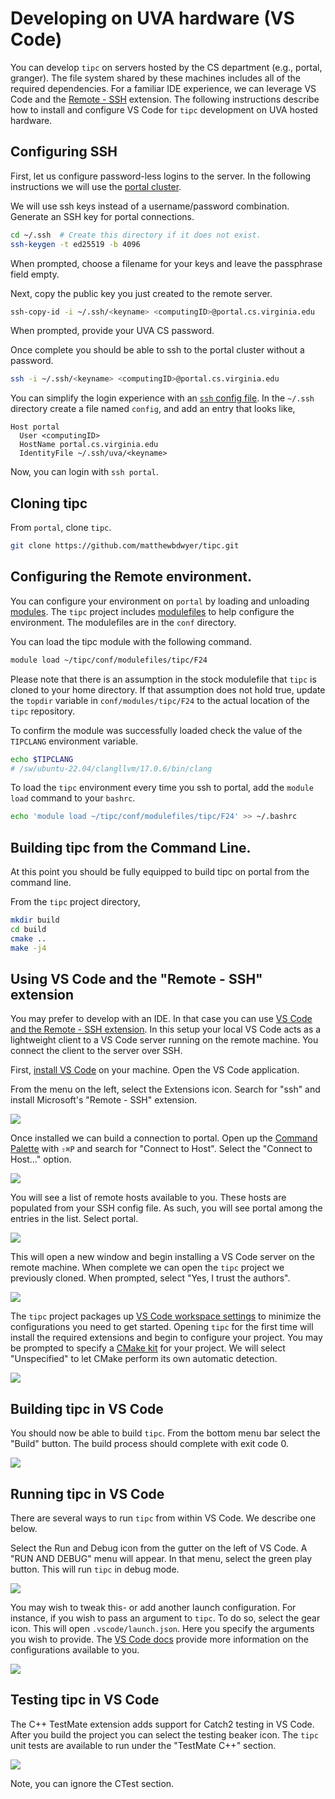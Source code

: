 # Developing on UVA hardware (VS Code)
You can develop `tipc` on servers hosted by the CS department (e.g., portal,
granger). The file system shared by these machines includes all of the required
dependencies. For a familiar IDE experience, we can leverage VS Code and the
[Remote - SSH][6] extension. The following instructions describe how to install
and configure VS Code for `tipc` development on UVA hosted hardware.

## Configuring SSH
First, let us configure password-less logins to the server. In the following
instructions we will use the [portal cluster][1].  

We will use ssh keys instead of a username/password combination. Generate an
SSH key for portal connections.

```bash
cd ~/.ssh  # Create this directory if it does not exist.
ssh-keygen -t ed25519 -b 4096
```

When prompted, choose a filename for your keys and leave the passphrase field
empty.  

Next, copy the public key you just created to the remote server. 
```bash
ssh-copy-id -i ~/.ssh/<keyname> <computingID>@portal.cs.virginia.edu
```

When prompted, provide your UVA CS password.  

Once complete you should be able to ssh to the portal cluster without a password.  
```bash
ssh -i ~/.ssh/<keyname> <computingID>@portal.cs.virginia.edu
```

You can simplify the login experience with an [`ssh` config file][2]. In the
`~/.ssh` directory create a file named `config`, and add an entry that looks
like,
```
Host portal
  User <computingID>
  HostName portal.cs.virginia.edu
  IdentityFile ~/.ssh/uva/<keyname>
```

Now, you can login with `ssh portal`.

## Cloning tipc
From `portal`, clone `tipc`.

```bash
git clone https://github.com/matthewbdwyer/tipc.git
```

## Configuring the Remote environment.
You can configure your environment on `portal` by loading and unloading
[modules][3]. The `tipc` project includes [modulefiles][4] to help configure
the environment. The modulefiles are in the `conf` directory.  

You can load the tipc module with the following command.
```bash
module load ~/tipc/conf/modulefiles/tipc/F24
```

Please note that there is an assumption in the stock modulefile that `tipc` is
cloned to your home directory. If that assumption does not hold true, update
the `topdir` variable in `conf/modules/tipc/F24` to the actual location of the
`tipc` repository.  

To confirm the module was successfully loaded check the value of the `TIPCLANG`
environment variable.  
```bash
echo $TIPCLANG
# /sw/ubuntu-22.04/clangllvm/17.0.6/bin/clang
```

To load the `tipc` environment every time you ssh to portal, add the `module
load` command to your `bashrc`.
```bash
echo 'module load ~/tipc/conf/modulefiles/tipc/F24' >> ~/.bashrc
```

## Building tipc from the Command Line.
At this point you should be fully equipped to build tipc on portal from the command line.

From the `tipc` project directory,
```bash
mkdir build
cd build
cmake ..
make -j4
```

## Using VS Code and the "Remote - SSH" extension
You may prefer to develop with an IDE. In that case you can use [VS Code and the
Remote - SSH extension][6]. In this setup your local VS Code acts as a
lightweight client to a VS Code server running on the remote machine. You
connect the client to the server over SSH.  

First, [install VS Code][8] on your machine. Open the VS Code application.  

From the menu on the left, select the Extensions icon. Search for "ssh" and
install Microsoft's "Remote - SSH" extension.  

![](assets/vscode/vscode_extensions_remote_ssh.png)

Once installed we can build a connection to portal. Open up the [Command
Palette][7] with `⇧⌘P` and search for "Connect to Host". Select the "Connect to
Host..." option.

![](assets/vscode/vscode_remote_ssh_connect_to_host.png)

You will see a list of remote hosts available to you. These hosts are populated
from your SSH config file. As such, you will see portal among the entries in
the list. Select portal.

![](assets/vscode/vscode_remote_ssh_portal.png)

This will open a new window and begin installing a VS Code server on the remote
machine. When complete we can open the `tipc` project we previously cloned.
When prompted, select "Yes, I trust the authors".  

![](assets/vscode/vscode_open_tipc.png)

The `tipc` project packages up [VS Code workspace settings][9] to minimize the
configurations you need to get started. Opening `tipc` for the first time will
install the required extensions and begin to configure your project.  You may
be prompted to specify a [CMake kit][10] for your project. We will select
"Unspecified" to let CMake perform its own automatic detection.

![](assets/vscode/vscode_cmake_build_kit.png)

## Building tipc in VS Code
You should now be able to build `tipc`. From the bottom menu bar select the
"Build" button. The build process should complete with exit code 0.

![](assets/vscode/vscode_build_tipc.png)


## Running tipc in VS Code
There are several ways to run `tipc` from within VS Code. We describe one
below.  

Select the Run and Debug icon from the gutter on the left of VS Code. A "RUN AND
DEBUG" menu will appear. In that menu, select the green play button. This will
run `tipc` in debug mode.

![](assets/vscode/vscode_run_tipc.png)

You may wish to tweak this- or add another launch configuration. For instance,
if you wish to pass an argument to `tipc`. To do so, select the gear icon. This
will open `.vscode/launch.json`. Here you specify the arguments you wish to
provide. The [VS Code docs][11] provide more information on the configurations
available to you.

![](assets/vscode/vscode_configure_tipc.png)

## Testing tipc in VS Code
The C++ TestMate extension adds support for Catch2 testing in VS Code. After you
build the project you can select the testing beaker icon. The `tipc` unit
tests are available to run under the "TestMate C++" section. 

![](assets/vscode/vscode_testing_tipc.png)

Note, you can ignore the CTest section. 

[1]: https://www.cs.virginia.edu/wiki/doku.php?id=compute_portal
[2]: https://www.ssh.com/academy/ssh/config
[3]: https://www.cs.virginia.edu/wiki/doku.php?id=linux_environment_modules
[4]: https://modules.readthedocs.io/en/stable/modulefile.html
[5]: https://code.visualstudio.com/docs/remote/ssh
[6]: https://marketplace.visualstudio.com/items?itemName=ms-vscode-remote.remote-ssh
[7]: https://code.visualstudio.com/docs/getstarted/userinterface#_command-palette
[8]: https://code.visualstudio.com/download
[9]: https://code.visualstudio.com/docs/getstarted/settings
[10]: https://github.com/microsoft/vscode-cmake-tools/blob/main/docs/kits.md
[11]: https://code.visualstudio.com/docs/cpp/launch-json-reference#_args

